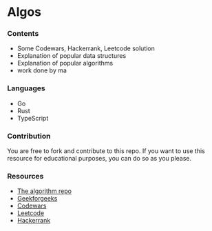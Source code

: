 # Algos 

### Contents

- Some Codewars, Hackerrank, Leetcode solution
- Explanation of popular data structures
- Explanation of popular algorithms
- work done by ma

### Languages

- Go
- Rust
- TypeScript


### Contribution
You are free to fork and contribute to this repo. 
If you want to use this resource for educational purposes, you can do so as you please.

### Resources
- [The algorithm repo](https://github.com/TheAlgorithm)
- [Geekforgeeks](https://www.geeksforgeeks.org/)
- [Codewars](https://codewars.com)
- [Leetcode](https://leetcode.com)
- [Hackerrank](https://hackerrank.com)
